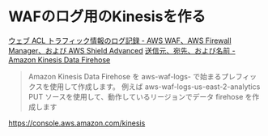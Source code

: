 

# WAFのログ用のKinesisを作る

[ウェブ ACL トラフィック情報のログ記録 \- AWS WAF、AWS Firewall Manager、および AWS Shield Advanced](https://docs.aws.amazon.com/ja_jp/waf/latest/developerguide/logging.html)
[送信元、宛先、および名前 - Amazon Kinesis Data Firehose](https://docs.aws.amazon.com/ja_jp/firehose/latest/dev/create-name.html)

> Amazon Kinesis Data Firehose を aws-waf-logs- で始まるプレフィックスを使用して作成します。
> 例えば aws-waf-logs-us-east-2-analytics
> PUT ソースを使用して、動作しているリージョンでデータ firehose を作成します

https://console.aws.amazon.com/kinesis